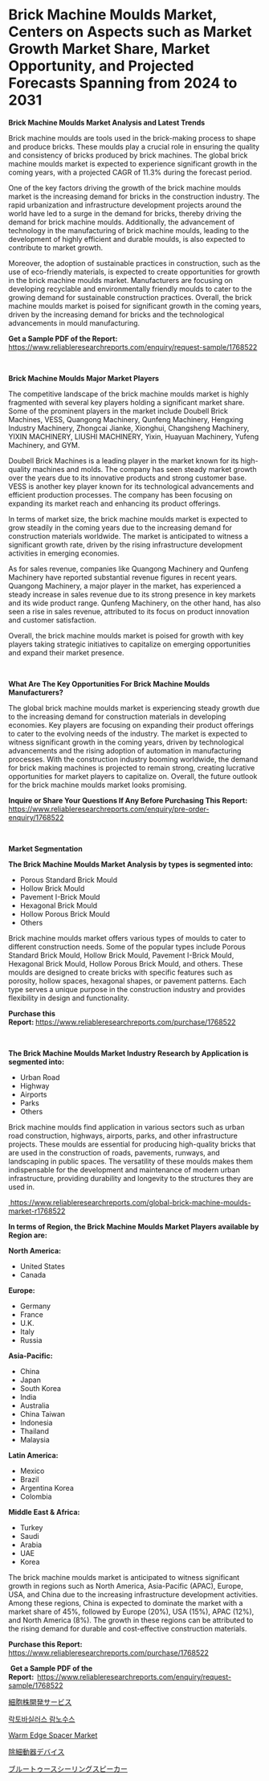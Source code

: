 <p><h1>Brick Machine Moulds Market, Centers on Aspects such as Market Growth Market Share, Market Opportunity, and Projected Forecasts Spanning from 2024 to 2031</h1></p><p><strong>Brick Machine Moulds Market Analysis and Latest Trends</strong></p>
<p><p>Brick machine moulds are tools used in the brick-making process to shape and produce bricks. These moulds play a crucial role in ensuring the quality and consistency of bricks produced by brick machines. The global brick machine moulds market is expected to experience significant growth in the coming years, with a projected CAGR of 11.3% during the forecast period.</p><p>One of the key factors driving the growth of the brick machine moulds market is the increasing demand for bricks in the construction industry. The rapid urbanization and infrastructure development projects around the world have led to a surge in the demand for bricks, thereby driving the demand for brick machine moulds. Additionally, the advancement of technology in the manufacturing of brick machine moulds, leading to the development of highly efficient and durable moulds, is also expected to contribute to market growth.</p><p>Moreover, the adoption of sustainable practices in construction, such as the use of eco-friendly materials, is expected to create opportunities for growth in the brick machine moulds market. Manufacturers are focusing on developing recyclable and environmentally friendly moulds to cater to the growing demand for sustainable construction practices. Overall, the brick machine moulds market is poised for significant growth in the coming years, driven by the increasing demand for bricks and the technological advancements in mould manufacturing.</p></p>
<p><strong>Get a Sample PDF of the Report:&nbsp;</strong> <a href="https://www.reliableresearchreports.com/enquiry/request-sample/1768522">https://www.reliableresearchreports.com/enquiry/request-sample/1768522</a></p>
<p>&nbsp;</p>
<p><strong>Brick Machine Moulds Major Market Players</strong></p>
<p><p>The competitive landscape of the brick machine moulds market is highly fragmented with several key players holding a significant market share. Some of the prominent players in the market include Doubell Brick Machines, VESS, Quangong Machinery, Qunfeng Machinery, Hengxing Industry Machinery, Zhongcai Jianke, Xionghui, Changsheng Machinery, YIXIN MACHINERY, LIUSHI MACHINERY, Yixin, Huayuan Machinery, Yufeng Machinery, and GYM.</p><p>Doubell Brick Machines is a leading player in the market known for its high-quality machines and molds. The company has seen steady market growth over the years due to its innovative products and strong customer base. VESS is another key player known for its technological advancements and efficient production processes. The company has been focusing on expanding its market reach and enhancing its product offerings.</p><p>In terms of market size, the brick machine moulds market is expected to grow steadily in the coming years due to the increasing demand for construction materials worldwide. The market is anticipated to witness a significant growth rate, driven by the rising infrastructure development activities in emerging economies.</p><p>As for sales revenue, companies like Quangong Machinery and Qunfeng Machinery have reported substantial revenue figures in recent years. Quangong Machinery, a major player in the market, has experienced a steady increase in sales revenue due to its strong presence in key markets and its wide product range. Qunfeng Machinery, on the other hand, has also seen a rise in sales revenue, attributed to its focus on product innovation and customer satisfaction.</p><p>Overall, the brick machine moulds market is poised for growth with key players taking strategic initiatives to capitalize on emerging opportunities and expand their market presence.</p></p>
<p>&nbsp;</p>
<p><strong>What Are The Key Opportunities For Brick Machine Moulds Manufacturers?</strong></p>
<p><p>The global brick machine moulds market is experiencing steady growth due to the increasing demand for construction materials in developing economies. Key players are focusing on expanding their product offerings to cater to the evolving needs of the industry. The market is expected to witness significant growth in the coming years, driven by technological advancements and the rising adoption of automation in manufacturing processes. With the construction industry booming worldwide, the demand for brick making machines is projected to remain strong, creating lucrative opportunities for market players to capitalize on. Overall, the future outlook for the brick machine moulds market looks promising.</p></p>
<p><strong>Inquire or Share Your Questions If Any Before Purchasing This Report:</strong> <a href="https://www.reliableresearchreports.com/enquiry/pre-order-enquiry/1768522">https://www.reliableresearchreports.com/enquiry/pre-order-enquiry/1768522</a></p>
<p>&nbsp;</p>
<p><strong>Market Segmentation</strong></p>
<p><strong>The Brick Machine Moulds Market Analysis by types is segmented into:</strong></p>
<p><ul><li>Porous Standard Brick Mould</li><li>Hollow Brick Mould</li><li>Pavement I-Brick Mould</li><li>Hexagonal Brick Mould</li><li>Hollow Porous Brick Mould</li><li>Others</li></ul></p>
<p><p>Brick machine moulds market offers various types of moulds to cater to different construction needs. Some of the popular types include Porous Standard Brick Mould, Hollow Brick Mould, Pavement I-Brick Mould, Hexagonal Brick Mould, Hollow Porous Brick Mould, and others. These moulds are designed to create bricks with specific features such as porosity, hollow spaces, hexagonal shapes, or pavement patterns. Each type serves a unique purpose in the construction industry and provides flexibility in design and functionality.</p></p>
<p><strong>Purchase this Report:&nbsp;</strong><a href="https://www.reliableresearchreports.com/purchase/1768522">https://www.reliableresearchreports.com/purchase/1768522</a></p>
<p>&nbsp;</p>
<p><strong>The Brick Machine Moulds Market Industry Research by Application is segmented into:</strong></p>
<p><ul><li>Urban Road</li><li>Highway</li><li>Airports</li><li>Parks</li><li>Others</li></ul></p>
<p><p>Brick machine moulds find application in various sectors such as urban road construction, highways, airports, parks, and other infrastructure projects. These moulds are essential for producing high-quality bricks that are used in the construction of roads, pavements, runways, and landscaping in public spaces. The versatility of these moulds makes them indispensable for the development and maintenance of modern urban infrastructure, providing durability and longevity to the structures they are used in.</p></p>
<p><a href="https://www.reliableresearchreports.com/global-brick-machine-moulds-market-r1768522">&nbsp;https://www.reliableresearchreports.com/global-brick-machine-moulds-market-r1768522</a></p>
<p><strong>In terms of Region, the Brick Machine Moulds Market Players available by Region are:</strong></p>
<p>
    <p> <strong> North America: </strong>
        <ul>
            <li>United States</li>
            <li>Canada</li>
        </ul>
        </p> 
    <p> <strong> Europe: </strong>
        <ul>
            <li>Germany</li>
            <li>France</li>
            <li>U.K.</li>
            <li>Italy</li>
            <li>Russia</li>
        </ul>
        </p> 
    <p> <strong> Asia-Pacific: </strong>
        <ul>
            <li>China</li>
            <li>Japan</li>
            <li>South Korea</li>
            <li>India</li>
            <li>Australia</li>
            <li>China Taiwan</li>
            <li>Indonesia</li>
            <li>Thailand</li>
            <li>Malaysia</li>
        </ul>
        </p> 
    <p> <strong> Latin America: </strong>
        <ul>
            <li>Mexico</li>
            <li>Brazil</li>
            <li>Argentina Korea</li>
            <li>Colombia</li>
        </ul>
        </p> 
    <p> <strong> Middle East & Africa: </strong>
        <ul>
            <li>Turkey</li>
            <li>Saudi</li>
            <li>Arabia</li>
            <li>UAE</li>
            <li>Korea</li>
        </ul>
    </p>
    </p>
<p><p>The brick machine moulds market is anticipated to witness significant growth in regions such as North America, Asia-Pacific (APAC), Europe, USA, and China due to the increasing infrastructure development activities. Among these regions, China is expected to dominate the market with a market share of 45%, followed by Europe (20%), USA (15%), APAC (12%), and North America (8%). The growth in these regions can be attributed to the rising demand for durable and cost-effective construction materials.</p></p>
<p><strong>Purchase this Report: </strong><a href="https://www.reliableresearchreports.com/purchase/1768522">https://www.reliableresearchreports.com/purchase/1768522</a></p>
<p>&nbsp;<strong>Get a Sample PDF of the Report:&nbsp;&nbsp;</strong><a href="https://www.reliableresearchreports.com/enquiry/request-sample/1768522">https://www.reliableresearchreports.com/enquiry/request-sample/1768522</a></p>
<p><strong></strong></p>
<p><p><a href="https://github.com/cnnriuez22368/Market-Research-Report-List-1/blob/main/112577040384.md">細胞株開発サービス</a></p><p><a href="https://medium.com/@codinchelcea2022/%EB%9D%BC%ED%81%AC%ED%86%A0%EB%B0%94%EC%8B%A4%EB%9F%AC%EC%8A%A4-%EB%9D%BC%EB%AF%84%EB%85%B8%EC%84%9C%EC%8A%A4-%EC%8B%9C%EC%9E%A5-%EB%B6%84%EC%84%9D-%EB%B0%8F-%ED%81%AC%EA%B8%B0%EB%8A%94-2024%EB%85%84%EB%B6%80%ED%84%B0-2031%EB%85%84%EA%B9%8C%EC%A7%80-%EC%98%88%EC%B8%A1%EB%90%A9%EB%8B%88%EB%8B%A4-a1933d6238ad">락토바실러스 람노수스</a></p><p><a href="https://issuu.com/reportprime-2/docs/warm-edge-spacer-market-size-2030.pptx">Warm Edge Spacer Market</a></p><p><a href="https://github.com/LeanneBruen2023/Market-Research-Report-List-1/blob/main/973757840385.md">除細動器デバイス</a></p><p><a href="https://medium.com/@rexkhler2023/bluetooth%E3%82%B7%E3%83%BC%E3%83%AA%E3%83%B3%E3%82%B0%E3%82%B9%E3%83%94%E3%83%BC%E3%82%AB%E3%83%BC%E5%B8%82%E5%A0%B4-2031%E5%B9%B4%E3%81%BE%E3%81%A7%E3%81%AE%E6%88%90%E5%8A%9F%E3%81%99%E3%82%8B%E3%83%93%E3%82%B8%E3%83%8D%E3%82%B9%E6%88%A6%E7%95%A5%E3%81%AE%E9%8D%B5%E3%82%92%E4%BA%88%E6%B8%AC-4bc53507f1cb">ブルートゥースシーリングスピーカー</a></p></p>